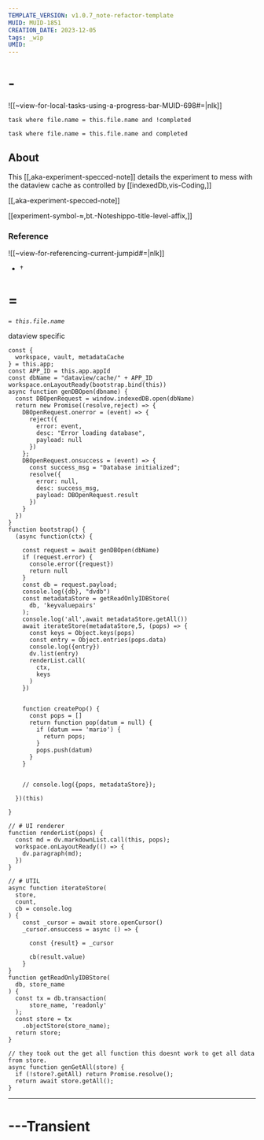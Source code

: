 ```yaml
---
TEMPLATE_VERSION: v1.0.7_note-refactor-template
MUID: MUID-1851
CREATION_DATE: 2023-12-05
tags: _wip 
UMID: 
---
```

# -

![[~view-for-local-tasks-using-a-progress-bar-MUID-698#=|nlk]]

```dataview
task where file.name = this.file.name and !completed
```

```dataview
task where file.name = this.file.name and completed
```

## About

This [[,aka-experiment-specced-note]] details the experiment to mess with the dataview cache as controlled by [[indexedDb,vis-Coding,]]

[[,aka-experiment-specced-note]]

[[experiment-symbol-≈,bt.-Noteshippo-title-level-affix,]]
### Reference

![[~view-for-referencing-current-jumpid#=|nlk]]

* †

# =


*`= this.file.name`*

dataview specific
```dataviewjs
const {
  workspace, vault, metadataCache
} = this.app;
const APP_ID = this.app.appId
const dbName = "dataview/cache/" + APP_ID
workspace.onLayoutReady(bootstrap.bind(this))
async function genDBOpen(dbname) {
  const DBOpenRequest = window.indexedDB.open(dbName)
  return new Promise((resolve,reject) => {
    DBOpenRequest.onerror = (event) => {
      reject({
        error: event,
        desc: "Error loading database",
        payload: null
      })
    };
    DBOpenRequest.onsuccess = (event) => {
      const success_msg = "Database initialized";
      resolve({
        error: null,
        desc: success_msg,
        payload: DBOpenRequest.result
      })
    }
  })
}
function bootstrap() {
  (async function(ctx) {

    const request = await genDBOpen(dbName)
    if (request.error) {
      console.error({request})
      return null
    }
    const db = request.payload;
    console.log({db}, "dvdb")
    const metadataStore = getReadOnlyIDBStore(
      db, 'keyvaluepairs'
    );
    console.log('all',await metadataStore.getAll())
    await iterateStore(metadataStore,5, (pops) => {
      const keys = Object.keys(pops)
      const entry = Object.entries(pops.data)
      console.log({entry})
      dv.list(entry)
      renderList.call(
        ctx,
        keys
      )
    })

      
    function createPop() {
      const pops = []
      return function pop(datum = null) {
        if (datum === 'mario') {
          return pops;
        }
        pops.push(datum)
      }
    }


    // console.log({pops, metadataStore});

  })(this)
  
}

// # UI renderer
function renderList(pops) {
  const md = dv.markdownList.call(this, pops);
  workspace.onLayoutReady(() => {
    dv.paragraph(md);
  })
}

// # UTIL
async function iterateStore(
  store, 
  count,
  cb = console.log
) {
    const _cursor = await store.openCursor()    
    _cursor.onsuccess = async () => {
  
      const {result} = _cursor

      cb(result.value)
    }
}
function getReadOnlyIDBStore(
  db, store_name
) {
  const tx = db.transaction(
      store_name, 'readonly'
  );  
  const store = tx
    .objectStore(store_name);  
  return store;
}

// they took out the get all function this doesnt work to get all data from store.
async function genGetAll(store) {
  if (!store?.getAll) return Promise.resolve();
  return await store.getAll();
}
```

---

# ---Transient